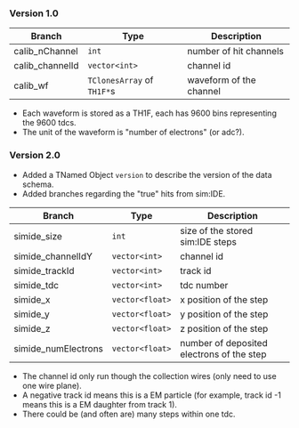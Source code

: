 ### Version 1.0

| Branch | Type | Description |
| ------ | ---- | ----------- |
| calib_nChannel | `int` | number of hit channels |
| calib_channelId | `vector<int>` | channel id |
| calib_wf | `TClonesArray` of `TH1F*`s | waveform of the channel |

- Each waveform is stored as a TH1F, each has 9600 bins representing the 9600 tdcs. 
- The unit of the waveform is "number of electrons" (or adc?).

### Version 2.0

- Added a TNamed Object `version` to describe the version of the data schema.
- Added branches regarding the "true" hits from sim:IDE.

| Branch | Type | Description |
| ------ | ---- | ----------- |
| simide_size | `int` | size of the stored sim:IDE steps |
| simide_channelIdY | `vector<int>` | channel id |
| simide_trackId | `vector<int>` | track id |
| simide_tdc | `vector<int>` | tdc number |
| simide_x | `vector<float>` | x position of the step |
| simide_y | `vector<float>` | y position of the step |
| simide_z | `vector<float>` | z position of the step |
| simide_numElectrons | `vector<float>` | number of deposited electrons of the step |

- The channel id only run though the collection wires (only need to use one wire plane).
- A negative track id means this is a EM particle (for example, track id -1 means this is a EM daughter from track 1).
- There could be (and often are) many steps within one tdc.